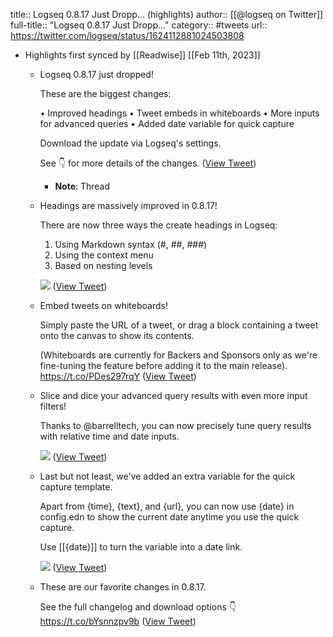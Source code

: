 title:: Logseq 0.8.17 Just Dropp... (highlights)
author:: [[@logseq on Twitter]]
full-title:: "Logseq 0.8.17 Just Dropp..."
category:: #tweets
url:: https://twitter.com/logseq/status/1624112881024503808

- Highlights first synced by [[Readwise]] [[Feb 11th, 2023]]
	- Logseq 0.8.17 just dropped!
	  
	  These are the biggest changes:
	  
	  • Improved headings
	  • Tweet embeds in whiteboards
	  • More inputs for advanced queries
	  • Added date variable for quick capture
	  
	  Download the update via Logseq's settings.
	  
	  See 👇 for more details of the changes. ([View Tweet](https://twitter.com/logseq/status/1624112881024503808))
		- **Note**: Thread
	- Headings are massively improved in 0.8.17!
	  
	  There are now three ways the create headings in Logseq:
	  
	  1) Using Markdown syntax (#, ##, ###)
	  2) Using the context menu
	  3) Based on nesting levels 
	  
	  ![](https://pbs.twimg.com/media/FooCEGHaUAA89bn.jpg) ([View Tweet](https://twitter.com/logseq/status/1624112892466585600))
	- Embed tweets on whiteboards!
	  
	  Simply paste the URL of a tweet, or drag a block containing a tweet onto the canvas to show its contents.
	  
	  (Whiteboards are currently for Backers and Sponsors only as we're fine-tuning the feature before adding it to the main release). https://t.co/PDes297rqY ([View Tweet](https://twitter.com/logseq/status/1624112919414988800))
	- Slice and dice your advanced query results with even more input filters!
	  
	  Thanks to @barrelltech, you can now precisely tune query results with relative time and date inputs. 
	  
	  ![](https://pbs.twimg.com/media/FooCGegaIAA5LDO.jpg) ([View Tweet](https://twitter.com/logseq/status/1624112938012524544))
	- Last but not least, we've added an extra variable for the quick capture template.
	  
	  Apart from {time}, {text}, and {url}, you can now use {date} in config.edn to show the current date anytime you use the quick capture.
	  
	  Use [[{date}]] to turn the variable into a date link. 
	  
	  ![](https://pbs.twimg.com/media/FooCHYlagAAteS7.jpg) ([View Tweet](https://twitter.com/logseq/status/1624112948707987456))
	- These are our favorite changes in 0.8.17.
	  
	  See the full changelog and download options 👇
	  https://t.co/bYsnnzpv9b ([View Tweet](https://twitter.com/logseq/status/1624115318917300239))
